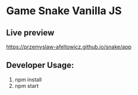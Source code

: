 # Game Snake Vanilla JS

## Live preview
https://przemyslaw-afeltowicz.github.io/snake/app

## Developer Usage:
 1. npm install
 2. npm start
